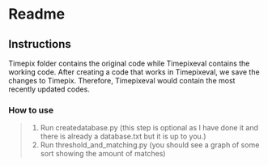 Readme
====================

Instructions
---------------------

Timepix folder contains the original code while Timepixeval contains the working code. After creating a code that works in Timepixeval, we save the changes to Timepix. Therefore, Timepixeval would contain the most recently updated codes. 

### How to use

> 1) Run createdatabase.py (this step is optional as I have done it and there is already a database.txt but it is up to you.)
> 2) Run threshold_and_matching.py (you should see a graph of some sort showing the amount of matches)
